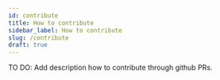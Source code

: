 ```yaml
---
id: contribute
title: How to contribute
sidebar_label: How to contribute
slug: /contribute
draft: true
---
```


TO DO: Add description how to contribute through github PRs.
